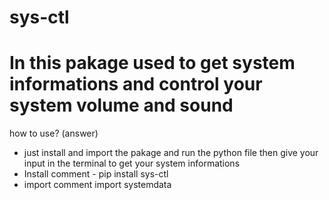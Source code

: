 # sys-ctl

# In this pakage used to get system informations and control your system volume and sound

how to use?
(answer)
 - just install and import the pakage and run the python file then give your input in the terminal to get your system informations
 - Install comment - pip install sys-ctl
 - import comment import systemdata
